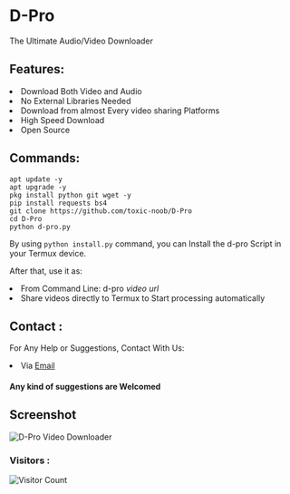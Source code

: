 # D-Pro
The Ultimate Audio/Video Downloader

## Features:
<li> Download Both Video and Audio
<li> No External Libraries Needed
<li> Download from almost Every video sharing Platforms
<li> High Speed Download
<li> Open Source

## Commands:
```
apt update -y
apt upgrade -y
pkg install python git wget -y
pip install requests bs4
git clone https://github.com/toxic-noob/D-Pro
cd D-Pro
python d-pro.py
```

By using ```python install.py``` command, you can Install the d-pro Script in your Termux device.

After that, use it as:
<li> From Command Line: d-pro <i>video url</i>
<li> Share videos directly to Termux to Start processing automatically

## Contact :
For Any Help or Suggestions, Contact With Us:
<li> Via <a href="mailto: ToxicNoob.Sl4d3.Official@gmail.com">Email</a>

#### Any kind of suggestions are Welcomed

## Screenshot
<img src="https://k.top4top.io/p_2596jtgt55.jpg" alt="D-Pro Video Downloader">

### Visitors :

![Visitor Count](https://profile-counter.glitch.me/Toxic-Noob/count.svg)
